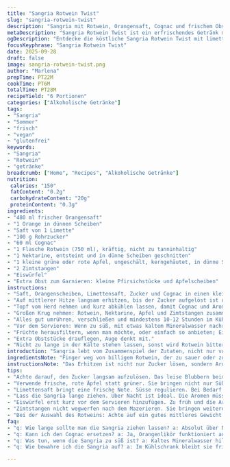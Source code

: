 ```yaml
---
title: "Sangria Rotwein Twist"
slug: "sangria-rotwein-twist"
description: "Sangria mit Rotwein, Orangensaft, Cognac und frischem Obst. Leicht verändert: weniger Zucker, Zitronensaft ersetzt durch Limettensaft für Frische, Pfirsiche ergänzt durch Nektarine. Längere Mazerationszeit für intensiveren Geschmack. Für etwa 1,4 Liter. Vegan, glutenfrei, ohne Milch und Ei. Mit Zimt statt klassischer Vanille, Eiswürfel zuletzt, Früchte frisch zum Servieren. Wichtig: Auf das sanfte Köcheln achten, nicht zu lange, sonst flacht das Aroma ab. Glasig glänzender Obstmix, dahinter der tiefrote Wein. Sensibel auf Süße reagieren, lieber am Ende hausgemachten Sirup nachgeben."
metaDescription: "Sangria Rotwein Twist ist ein erfrischendes Getränk mit frischen Früchten und einem Hauch von Zimt. Perfekt für den Sommer."
ogDescription: "Entdecke die köstliche Sangria Rotwein Twist mit limettfrischem Geschmack und frischen Früchten. Ideal für gesellige Abende."
focusKeyphrase: "Sangria Rotwein Twist"
date: 2025-09-28
draft: false
image: sangria-rotwein-twist.png
author: "Marlena"
prepTime: PT22M
cookTime: PT6M
totalTime: PT28M
recipeYield: "6 Portionen"
categories: ["Alkoholische Getränke"]
tags:
- "Sangria"
- "Sommer"
- "frisch"
- "vegan"
- "glutenfrei"
keywords:
- "Sangria"
- "Rotwein"
- "getränke"
breadcrumb: ["Home", "Recipes", "Alkoholische Getränke"]
nutrition: 
 calories: "150"
 fatContent: "0.2g"
 carbohydrateContent: "20g"
 proteinContent: "0.3g"
ingredients:
- "480 ml frischer Orangensaft"
- "1 Orange in dünnen Scheiben"
- "Saft von 1 Limette"
- "100 g Rohrzucker"
- "60 ml Cognac"
- "1 Flasche Rotwein (750 ml), kräftig, nicht zu tanninhaltig"
- "1 Nektarine, entsteint und in dünne Scheiben geschnitten"
- "1 kleine grüne oder rote Apfel, ungeschält, kerngehäutet, in dünne Scheiben"
- "2 Zimtstangen"
- "Eiswürfel"
- "Extra Obst zum Garnieren: kleine Pfirsichstücke und Apfelscheiben"
instructions:
- "Saft, Orangenscheiben, Limettensaft, Zucker und Cognac in einen kleinen Topf geben."
- "Auf mittlerer Hitze langsam erhitzen, bis der Zucker aufgelöst ist und es anfängt leicht zu blubbern. Nicht zu stark kochen, 3-4 Minuten fein simmernd, es duftet dann kräftig nach Zimt und Orange."
- "Topf vom Herd nehmen und kurz abkühlen lassen, damit Cognac und Aromen sich verbinden, aber noch warm."
- "Großen Krug nehmen: Rotwein, Nektarine, Apfel und Zimtstangen zusammen hinein, dann den leicht abgekühlten Sirup eingießen."
- "Alles gut umrühren, verschließen und mindestens 10-12 Stunden im Kühlschrank ziehen lassen – über Nacht wäre ideal, das Obst entfaltet sich voll."
- "Vor dem Servieren: Wenn zu süß, mit etwas kaltem Mineralwasser nachregulieren, so verliert es Schwere."
- "Früchte herausfiltern, wenn man möchte, oder einfach so anbieten; Eiswürfel frisch dazugeben, gerade genug, damit es kalt bleibt ohne zu verwässern."
- "Extra Obststücke drauflegen, Auge denkt mit."
- "Nicht zu lange in der Kälte stehen lassen, sonst wird Rotwein bitter. Sofort genießen."
introduction: "Sangria lebt vom Zusammenspiel der Zutaten, nicht nur vom Rotwein. Früchte geben Textur und Aromenspiel, Cognac eine Tiefe, Zucker balanciert Säure und herbheit. Limette statt Zitrone bringt eine frischere, fast minzige Note, die mich überraschend überzeugt hat bei mehreren Versuchen. Ich habe gelernt, dass kurz köcheln den Zucker besser auflöst und intensive Aromen entfaltet, ohne nach Kochtopf zu schmecken. Hitze ist hier auch ein Aktivator für die Geschmacksketten, trotzdem vorsichtig sein und nicht überhitzen. Dann die lange Mazeration im Kühlschrank, wo sich alles harmonisiert. Obst nicht zu weich, sonst wird die Farbe trüb und die Textur matschig. Die Eiswürfel am Ende sind der Schlüssel fürs richtige Temperaturempfinden – kalte Sangria aber keine verwässerte."
ingredientsNote: "Finger weg von billigem Rotwein, der zu sauer oder zu tanninhaltig ist. Faustregel: Mittelschwer, rotfruchtig, kein Barrique-Übermaß. Cognac kann durch Orangenlikör ersetzt werden, dann Geschmack nochmal anders. Zucker ist variabel, bei mir weniger, wer Süße will, lieber nachträglich Sirup zufügen, so steuert man genau. Limettensaft statt Zitrone bringt Frische, hat aber weniger Säure, passt gut zu Süße. Für Obst nutze ich stets frische, reife Nektarinen, vollmundiger als Pfirsich, aber ähnlich. Zimtstangen geben die Tiefe, Vanille wollte ich vermeiden, wirkt oft künstlich. Eiswürfel - gefrorene Weinwürfel sind genial, denn Wasser verwässert nicht. Perfekt bei großen Mengen."
instructionsNote: "Das Erhitzen ist nicht nur Zucker lösen, sondern Aroma entfalten – gerade langsam und nicht zu heiß, das ist Stand der Erfahrung. Beim Abkühlen auf Temperatur achten, sonst Cognac verliert zu viel Alkohol und Geschmack. Rühren gut, damit Zucker gleichmäßig verteilt wird. Dann frischer Rotwein und Früchte in großen Krug, so bleiben alle Zutaten locker. Zimtstangen wirklich drinlassen, zieht mit, verrührt sich mit Fruchtaromen, kann aber raus, wenn zu dominant. Wichtig: lange ziehen lassen, mindestens zehn Stunden, besser zwölf. Die Sangria dickt etwas mit, Farbe verschiebt sich, leichte Trübung ist gut. Früchte, besonders Apfel, sollen knackig bleiben, sonst bitter. Vor dem Servieren filtrieren oder nicht – Geschmackssache. Eiswürfel nie rein bei der Mazeration, sonst zu kalt, keine Reaktion. Zum Servieren: viel Obst und Eiswürfel – frisches Erlebnis, perfekt an heißen Tagen. Ein Tipp: Wenn kein Cognac, ein guter Orangenlikör oder brand lässt alternativ auch Kraft reinbringen, aber weniger Hitze dann wählen."
tips:
- "Achte darauf, den Zucker langsam aufzulösen. Das leise Blubbern beim Erhitzen ist ein guter Hinweis. Dann kannst du die Aromen freisetzen. Zimt entfaltet sich gut bei niedriger Hitze."
- "Verwende frische, rote Äpfel statt grüner. Sie bringen nicht nur Süße, sondern auch eine schöne Knackigkeit. Obst sollte nicht matschig sein. So bleibt die Farbe lebendig."
- "Limettensaft bringt eine frische Note. Süsse regulieren. Bei Bedarf kann man auch nach dem Mazerieren Sirup hinzufügen. So hast du mehr Kontrolle. Schmeckte mir oft besser."
- "Lass die Sangria lange ziehen. Über Nacht ist ideal. Die Aromen müssen sich entfalten. Kurze Zeit bringt nicht den vollen Geschmack. Frische Früchte zeigen sich von der besten Seite."
- "Eiswürfel erst kurz vor dem Servieren hinzufügen. Zu früh und die Aromen gehen verloren. Gefrorene Weinwürfel können auch gut sein. Sie verwässern nicht."
- "Zimtstangen nicht wegwerfen nach dem Mazerieren. Sie bringen weitere Tiefe ins Getränk. Ebenso können frische Kräuter wie Minze hinzugefügt werden für mehr Frische."
- "Bei der Auswahl des Rotweins: Achte auf ein gutes mittleres Gewicht. Zu schweren Wein wird es überladen. Barriqueweine sind oft zu intensiv in der Geschmack. "
faq:
- "q: Wie lange sollte man die Sangria ziehen lassen? a: Absolut über Nacht. Aromen brauchen Zeit. Je länger, desto intensiver. Obst muss knackig bleiben."
- "q: Kann ich den Cognac ersetzen? a: Ja, Orangenlikör funktioniert auch. Achte auf die Hitze. Weniger Hitze bringt mehr Geschmack. Versuch auch andere Spirits."
- "q: Was tun, wenn die Sangria zu süß ist? a: Kaltes Mineralwasser hilft. Schmeckt frischer. Alternativ kann man Limettensaft nachgeben. So regulierst du die Süße."
- "q: Wie bewahre ich die Sangria auf? a: Im Kühlschrank bleibt sie frisch. Am besten in einem Glasbehälter. Aber nicht länger als zwei Tage. Geschmack verändert sich."

---
```

